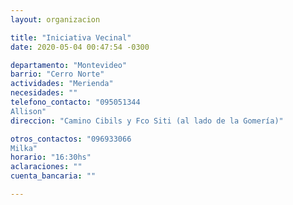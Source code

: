 ```yaml
---
layout: organizacion

title: "Iniciativa Vecinal"
date: 2020-05-04 00:47:54 -0300

departamento: "Montevideo"
barrio: "Cerro Norte"
actividades: "Merienda"
necesidades: ""
telefono_contacto: "095051344
Allison"
direccion: "Camino Cibils y Fco Siti (al lado de la Gomería)"

otros_contactos: "096933066
Milka"
horario: "16:30hs"
aclaraciones: ""
cuenta_bancaria: ""

---
```

